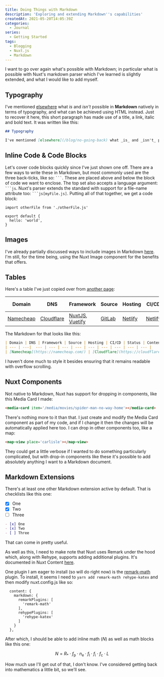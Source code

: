 ```yaml
---
title: Doing Things with Markdown
description: 'Exploring and extending Markdown''s capabilities'
createdAt: 2021-05-20T14:05:39Z
categories:
  - Journal
series:
  - Getting Started
tags:
  - Blogging
  - Nuxt.js
  - Markdown
---
```


I want to go over again what's possible with Markdown; in particular what is possible with Nuxt's markdown parser which I've learned is slightly extended, and what I would like to add myself.

## Typography

I've mentioned [elsewhere](/blog/no-going-back) what _is_ and _isn't_ possible in **Markdown** natively in terms of typography, and what can be achieved using HTML instead. Just to recover it here, this short paragraph has made use of a title, a link, italic and bold text. It was written like this:

```md
## Typography

I've mentioned [elsewhere](/blog/no-going-back) what _is_ and _isn't_ possible in **Markdown** natively in terms of typography, and what can be achieved using HTML instead. Just to recover it here, this short paragraph has made use of a title, a link, italic and bold text. It was written like this:
```

## Inline Code & Code Blocks

Let's cover code blocks quickly since I've just shown one off. There are a few ways to write these in Markdown, but most commonly used are the three back-ticks, like so: `` ``` ``. These are placed above and below the block of code we want to enclose. The top set also accepts a language argument: `` ```js ``. Nuxt's parser extends the standard with support for a file-name attribute too: `` ```js[myFile.js] ``. Putting all of that together, we get a code block:

```js[myFile.js]
import otherFile from './otherFile.js'

export default {
  hello: 'world',
}
```

## Images

I've already partially discussed ways to include images in Markdown [here](/blog/images-and-nuxt). I'm still, for the time being, using the Nuxt Image component for the benefits that offers.

## Tables

Here's a table I've just copied over from [another page](code/thom-bruce-com):

| Domain | DNS | Framework | Source | Hosting | CI/CD | Status | Content API | CMS | CDN | Comments |
| --- | ---|  --- | --- | --- | --- | --- | --- | --- | --- | --- |
| [Namecheap](https://namecheap.com/) | [Cloudflare](https://cloudflare.com/) | [NuxtJS](https://nuxtjs.org/), [Vuetify](https://vuetifyjs.com/) | [GitLab](https://gitlab.com/) | [Netlify](https://netlify.com/) | [Netlify](https://netlify.com/) | [Upptime](https://status.thombruce.com/) | Static | File System | [GitLab](https://gitlab.com/), [Netlify](https://netlify.com/) | [Staticman](https://staticman.net/)

The Markdown for that looks like this:

```md
| Domain | DNS | Framework | Source | Hosting | CI/CD | Status | Content API | CMS | CDN | Comments |
| --- | ---|  --- | --- | --- | --- | --- | --- | --- | --- | --- |
| [Namecheap](https://namecheap.com/) | [Cloudflare](https://cloudflare.com/) | [NuxtJS](https://nuxtjs.org/), [Vuetify](https://vuetifyjs.com/) | [GitLab](https://gitlab.com/) | [Netlify](https://netlify.com/) | [Netlify](https://netlify.com/) | [Upptime](https://status.thombruce.com/) | Static | File System | [GitLab](https://gitlab.com/), [Netlify](https://netlify.com/) | [Staticman](https://staticman.net/)
```

I haven't done much to style it besides ensuring that it remains readable with overflow scrolling.

## Nuxt Components

Not native to Markdown, Nuxt has support for dropping in components, like this Media Card I made:

<media-card item='/media/movies/spider-man-no-way-home'></media-card>

```md
<media-card item='/media/movies/spider-man-no-way-home'></media-card>
```

There's nothing more to it than that. I just create and modify the Media Card component as part of my code, and if I change it then the changes will be automatically applied here too. I can drop in other components too, like a map:

<map-view place='carlisle'></map-view>

```md
<map-view place='carlisle'></map-view>
```

They could get a little verbose if I wanted to do something particularly complicated, but with drop-in components like these it's possible to add absolutely anything I want to a Markdown document.

## Markdown Extensions

There's at least one other Markdown extension active by default. That is checklists like this one:

- [x] One
- [x] Two
- [ ] Three

```md
- [x] One
- [x] Two
- [ ] Three
```

That can come in pretty useful.

As well as this, I need to make note that Nuxt uses Remark under the hood which, along with Rehype, supports adding additional plugins. It's documented in Nuxt Content [here](https://content.nuxtjs.org/configuration#markdown).

One plugin I am eager to install (so will do right now) is the [remark-math](https://github.com/remarkjs/remark-math) plugin. To install, it seems I need to `yarn add remark-math rehype-katex` and then modify nuxt.config.js like so:

```js[nuxt.config.js]
  content: {
    markdown: {
      remarkPlugins: [
        'remark-math'
      ],
      rehypePlugins: [
        'rehype-katex'
      ]
    }
  },
```

After which, I should be able to add inline math ($N$) as well as math blocks like this one:

$$
N = R_* \cdot f_\mathrm{p} \cdot n_\mathrm{e} \cdot f_\mathrm{l} \cdot f_\mathrm{i} \cdot f_\mathrm{c} \cdot L
$$

How much use I'll get out of that, I don't know. I've considered getting back into mathematics a little bit, so we'll see.